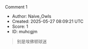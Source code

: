 Comment 1

- Author: Naive_Owls
- Created: 2025-05-27 08:09:21 UTC
- Score: 1
- ID: muhcgjm

> 别是埃佛顿球迷
